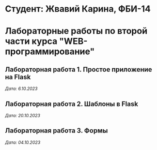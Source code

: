 # Студент: Жвавий Карина, ФБИ-14

# Лабораторные работы по второй части курса "WEB-программирование"

## Лабораторная работа 1. Простое приложение на Flask

*Дата: 6.10.2023*

## Лабораторная работа 2. Шаблоны в Flask

*Дата: 20.10.2023*

## Лабораторная работа 3. Формы

*Дата: 04.10.2023*